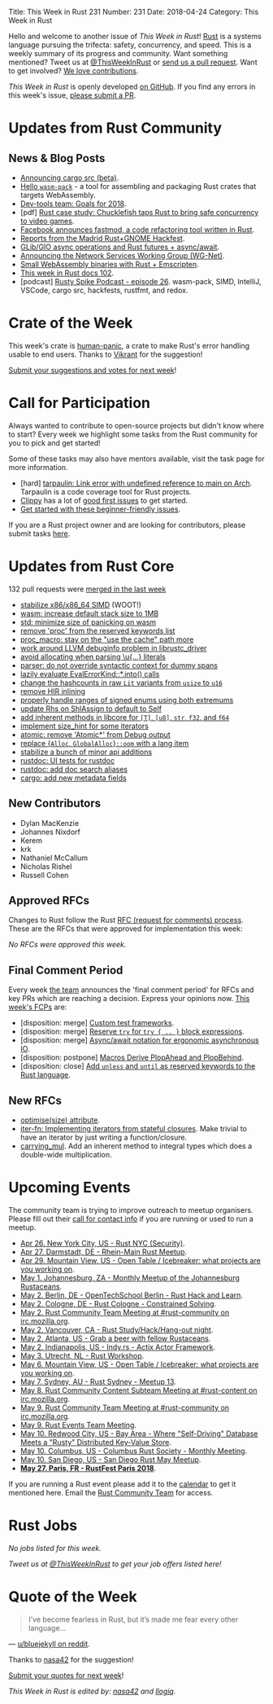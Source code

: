 Title: This Week in Rust 231
Number: 231
Date: 2018-04-24
Category: This Week in Rust

Hello and welcome to another issue of *This Week in Rust*!
[Rust](http://rust-lang.org) is a systems language pursuing the trifecta: safety, concurrency, and speed.
This is a weekly summary of its progress and community.
Want something mentioned? Tweet us at [@ThisWeekInRust](https://twitter.com/ThisWeekInRust) or [send us a pull request](https://github.com/cmr/this-week-in-rust).
Want to get involved? [We love contributions](https://github.com/rust-lang/rust/blob/master/CONTRIBUTING.md).

*This Week in Rust* is openly developed [on GitHub](https://github.com/cmr/this-week-in-rust).
If you find any errors in this week's issue, [please submit a PR](https://github.com/cmr/this-week-in-rust/pulls).

# Updates from Rust Community

## News & Blog Posts

* [Announcing cargo src (beta)](https://ncameron.org/blog/announcing-cargo-src-beta/).
* [Hello `wasm-pack`](https://hacks.mozilla.org/2018/04/hello-wasm-pack/) - a tool for assembling and packaging Rust crates that targets WebAssembly.
* [Dev-tools team: Goals for 2018](https://www.ncameron.org/blog/dev-tools-in-2018/).
* [pdf] [Rust case study: Chucklefish taps Rust to bring safe concurrency to video games](https://www.rust-lang.org/pdfs/Rust-Chucklefish-Whitepaper.pdf).
* [Facebook announces fastmod, a code refactoring tool written in Rust](https://twitter.com/fbOpenSource/status/987050395972255744).
* [Reports from the Madrid Rust+GNOME Hackfest](https://wiki.gnome.org/Hackfests/Rust2018#Reports).
* [GLib/GIO async operations and Rust futures + async/await](https://coaxion.net/blog/2018/04/glib-gio-async-operations-and-rust-futures-async-await/).
* [Announcing the Network Services Working Group (WG-Net)](https://internals.rust-lang.org/t/announcing-the-network-services-working-group-wg-net/7354).
* [Small WebAssembly binaries with Rust + Emscripten](https://kripken.github.io/blog/binaryen/2018/04/18/rust-emscripten.html).
* [This week in Rust docs 102](https://guillaumegomez.github.io/this-week-in-rust-docs/blog/this-week-in-rust-docs-102).
* [podcast] [Rusty Spike Podcast - episode 26](https://rusty-spike.blubrry.net/2018/04/19/episode-26-apr-18-2018/). wasm-pack, SIMD, IntelliJ, VSCode, cargo src, hackfests, rustfmt, and redox.

# Crate of the Week

This week's crate is [human-panic](https://crates.io/crates/human-panic), a crate to make Rust's error handling usable to end users. Thanks to [Vikrant](https://users.rust-lang.org/u/nasa42) for the suggestion!

[Submit your suggestions and votes for next week][submit_crate]!

[submit_crate]: https://users.rust-lang.org/t/crate-of-the-week/2704

# Call for Participation

Always wanted to contribute to open-source projects but didn't know where to start?
Every week we highlight some tasks from the Rust community for you to pick and get started!

Some of these tasks may also have mentors available, visit the task page for more information.

* [hard] [tarpaulin: Link error with undefined reference to main on Arch](https://github.com/xd009642/tarpaulin/issues/23). Tarpaulin is a code coverage tool for Rust projects.
* [Clippy](https://github.com/rust-lang-nursery/rust-clippy) has a lot of [good first issues](https://github.com/rust-lang-nursery/rust-clippy/issues?q=is%3Aissue+is%3Aopen+label%3A%22good+first+issue%22) to get started.
* [Get started with these beginner-friendly issues](https://www.rustaceans.org/findwork/starters).

If you are a Rust project owner and are looking for contributors, please submit tasks [here][guidelines].

[guidelines]: https://users.rust-lang.org/t/twir-call-for-participation/4821

# Updates from Rust Core

132 pull requests were [merged in the last week][merged]

[merged]: https://github.com/search?q=is%3Apr+org%3Arust-lang+is%3Amerged+merged%3A2018-04-16..2018-04-23

* [stabilize x86/x86_64 SIMD](https://github.com/rust-lang/rust/pull/49664) (WOOT!)
* [wasm: increase default stack size to 1MB](https://github.com/rust-lang/rust/pull/50083)
* [std: minimize size of panicking on wasm](https://github.com/rust-lang/rust/pull/49488)
* [remove 'proc' from the reserved keywords list](https://github.com/rust-lang/rust/pull/49699)
* [proc_macro: stay on the "use the cache" path more](https://github.com/rust-lang/rust/pull/50069)
* [work around LLVM debuginfo problem in librustc_driver](https://github.com/rust-lang/rust/pull/49904)
* [avoid allocating when parsing \u{...} literals](https://github.com/rust-lang/rust/pull/50052)
* [parser: do not override syntactic context for dummy spans](https://github.com/rust-lang/rust/pull/50152)
* [lazily evaluate EvalErrorKind::*.into() calls](https://github.com/rust-lang/rust/pull/50051)
* [change the hashcounts in raw `Lit` variants from `usize` to `u16`](https://github.com/rust-lang/rust/pull/49993)
* [remove HIR inlining](https://github.com/rust-lang/rust/pull/49991)
* [properly handle ranges of signed enums using both extremums](https://github.com/rust-lang/rust/pull/49981)
* [update Rhs on ShlAssign to default to Self](https://github.com/rust-lang/rust/pull/49630)
* [add inherent methods in libcore for `[T]`, `[u8]`, `str`, `f32`, and `f64`](https://github.com/rust-lang/rust/pull/49896)
* [implement size_hint for some iterators](https://github.com/rust-lang/cargo/pull/5272)
* [atomic: remove 'Atomic*' from Debug output](https://github.com/rust-lang/rust/pull/48553)
* [replace {`Alloc`, `GlobalAlloc`}`::oom` with a lang item](https://github.com/rust-lang/rust/pull/50144)
* [stabilize a bunch of minor api additions](https://github.com/rust-lang/rust/pull/50017)
* [rustdoc: UI tests for rustdoc](https://github.com/rust-lang/rust/pull/49542)
* [rustdoc: add doc search aliases](https://github.com/rust-lang/rust/pull/49757)
* [cargo: add new metadata fields](https://github.com/rust-lang/cargo/pull/5386)

## New Contributors

* Dylan MacKenzie
* Johannes Nixdorf
* Kerem
* krk
* Nathaniel McCallum
* Nicholas Rishel
* Russell Cohen

## Approved RFCs

Changes to Rust follow the Rust [RFC (request for comments)
process](https://github.com/rust-lang/rfcs#rust-rfcs). These
are the RFCs that were approved for implementation this week:

*No RFCs were approved this week.*

## Final Comment Period

Every week [the team](https://www.rust-lang.org/team.html) announces the
'final comment period' for RFCs and key PRs which are reaching a
decision. Express your opinions now. [This week's FCPs][fcp] are:

[fcp]: https://github.com/rust-lang/rfcs/labels/final-comment-period

* [disposition: merge] [Custom test frameworks](https://github.com/rust-lang/rfcs/pull/2318).
* [disposition: merge] [Reserve `try` for `try { .. }` block expressions](https://github.com/rust-lang/rfcs/pull/2388).
* [disposition: merge] [Async/await notation for ergonomic asynchronous IO](https://github.com/rust-lang/rfcs/pull/2394).
* [disposition: postpone] [Macros Derive PlopAhead and PlopBehind](https://github.com/rust-lang/rfcs/pull/2390).
* [disposition: close] [Add `unless` and `until` as reserved keywords to the Rust language](https://github.com/rust-lang/rfcs/pull/2384).

## New RFCs

* [optimise(size) attribute](https://github.com/rust-lang/rfcs/pull/2412).
* [iter-fn: Implementing iterators from stateful closures](https://github.com/rust-lang/rfcs/pull/2406). Make trivial to have an iterator by just writing a function/closure.
* [carrying_mul](https://github.com/rust-lang/rfcs/pull/2417). Add an inherent method to integral types which does a double-wide multiplication.

# Upcoming Events

The community team is trying to improve outreach to meetup organisers. Please fill out their [call for contact info](https://docs.google.com/forms/d/e/1FAIpQLSf52YXGhqBaHtCXtVna4iHYMK7IQaTqUW6V-ztsZC8C2TBInQ/viewform) if you are running or used to run a meetup.

* [Apr 26. New York City, US - Rust NYC (Security)](https://www.meetup.com/Rust-NYC/events/249849155/).
* [Apr 27. Darmstadt, DE - Rhein-Main Rust Meetup](https://www.meetup.com/Rust-Rhein-Main/events/249543182/).
* [Apr 29. Mountain View, US - Open Table / Icebreaker: what projects are you working on](https://www.meetup.com/Rust-Dev-in-Mountain-View/events/glnfcpyxgbmc/).
* [May  1. Johannesburg, ZA - Monthly Meetup of the Johannesburg Rustaceans](https://www.meetup.com/Johannesburg-Rust-Meetup/events/cpblrnyxhbcb/).
* [May  2. Berlin, DE - OpenTechSchool Berlin - Rust Hack and Learn](https://www.meetup.com/opentechschool-berlin/events/249134945/).
* [May  2. Cologne, DE - Rust Cologne - Constrained Solving](https://www.meetup.com/RustCologne/events/vnwndpyxhbdb/).
* [May  2. Rust Community Team Meeting at #rust-community on irc.mozilla.org](irc://irc.mozilla.org/rust-community).
* [May  2. Vancouver, CA - Rust Study/Hack/Hang-out night](https://www.meetup.com/Vancouver-Rust/events/ckwdlpyxhbdb/).
* [May  2. Atlanta, US - Grab a beer with fellow Rustaceans](https://www.meetup.com/Rust-ATL/events/rhvgrmyxhbdb/).
* [May  2. Indianapolis, US - Indy.rs - Actix Actor Framework](https://www.meetup.com/indyrs/events/cpvshpyxhbdb/).
* [May  3. Utrecht, NL - Rust Workshop](https://www.meetup.com/Rust-Utrecht/events/248995086/).
* [May  6. Mountain View, US - Open Table / Icebreaker: what projects are you working on](https://www.meetup.com/Rust-Dev-in-Mountain-View/events/glnfcpyxhbjb/).
* [May  7. Sydney, AU - Rust Sydney - Meetup 13](https://www.meetup.com/Rust-Sydney/events/249764935/).
* [May  8. Rust Community Content Subteam Meeting at #rust-content on irc.mozilla.org](irc://irc.mozilla.org/rust-content).
* [May  9. Rust Community Team Meeting at #rust-community on irc.mozilla.org](irc://irc.mozilla.org/rust-community).
* [May  9. Rust Events Team Meeting](https://t.me/joinchat/EkKINhHCgZ9llzvPidOssA).
* [May 10. Redwood City, US - Bay Area - Where "Self-Driving" Database Meets a "Rusty" Distributed Key-Value Store](https://www.meetup.com/Bay-Area-NewSQL-Database-Meetup/events/249676562/).
* [May 10. Columbus, US - Columbus Rust Society - Monthly Meeting](https://www.meetup.com/columbus-rs/events/lcsdqpyxhbnb/).
* [May 10. San Diego, US - San Diego Rust May Meetup](https://www.meetup.com/San-Diego-Rust/events/249783590/).
* **[May 27. Paris, FR - RustFest Paris 2018](https://paris.rustfest.eu/)**.

If you are running a Rust event please add it to the [calendar] to get
it mentioned here. Email the [Rust Community Team][community] for access.

[calendar]: https://www.google.com/calendar/embed?src=apd9vmbc22egenmtu5l6c5jbfc%40group.calendar.google.com
[community]: mailto:community-team@rust-lang.org

# Rust Jobs

*No jobs listed for this week.*

*Tweet us at [@ThisWeekInRust](https://twitter.com/ThisWeekInRust) to get your job offers listed here!*

# Quote of the Week

> I’ve become fearless in Rust, but it’s made me fear every other language…

— [u/bluejekyll on reddit](https://www.reddit.com/r/rust/comments/8babua/fearless_rust_bloggers/dx6ay6k/?context=1).

Thanks to [nasa42](https://users.rust-lang.org/t/twir-quote-of-the-week/328/515) for the suggestion!

[Submit your quotes for next week][submit]!

[submit]: http://users.rust-lang.org/t/twir-quote-of-the-week/328

*This Week in Rust is edited by: [nasa42](https://github.com/nasa42) and [llogiq](https://github.com/llogiq).*

